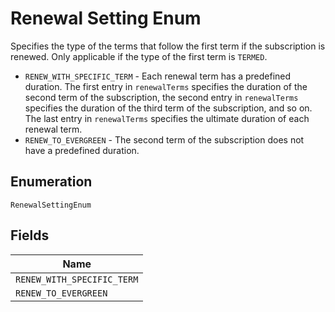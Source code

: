 
# Renewal Setting Enum

Specifies the type of the terms that follow the first term if the subscription is renewed. Only applicable if the type of the first term is `TERMED`.

* `RENEW_WITH_SPECIFIC_TERM` - Each renewal term has a predefined duration. The first entry in `renewalTerms` specifies the duration of the second term of the subscription, the second entry in `renewalTerms` specifies the duration of the third term of the subscription, and so on. The last entry in `renewalTerms` specifies the ultimate duration of each renewal term.
* `RENEW_TO_EVERGREEN` - The second term of the subscription does not have a predefined duration.

## Enumeration

`RenewalSettingEnum`

## Fields

| Name |
|  --- |
| `RENEW_WITH_SPECIFIC_TERM` |
| `RENEW_TO_EVERGREEN` |

